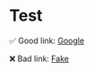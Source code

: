 # Test

✅ Good link: [Google](https://www.google.com)

❌ Bad link: [Fake](https://thissitedoesnotexist123456789.com)

